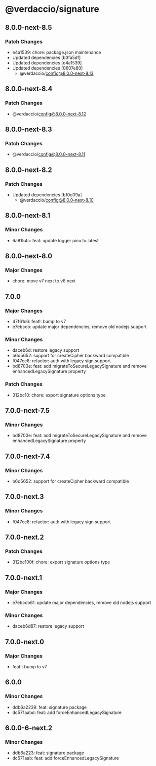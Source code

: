 # @verdaccio/signature

## 8.0.0-next-8.5

### Patch Changes

- e4a1539: chore: package.json maintenance
- Updated dependencies [b3fa5df]
- Updated dependencies [e4a1539]
- Updated dependencies [0607e80]
  - @verdaccio/config@8.0.0-next-8.13

## 8.0.0-next-8.4

### Patch Changes

- @verdaccio/config@8.0.0-next-8.12

## 8.0.0-next-8.3

### Patch Changes

- @verdaccio/config@8.0.0-next-8.11

## 8.0.0-next-8.2

### Patch Changes

- Updated dependencies [bf0e09a]
  - @verdaccio/config@8.0.0-next-8.10

## 8.0.0-next-8.1

### Minor Changes

- 6a8154c: feat: update logger pino to latest

## 8.0.0-next-8.0

### Major Changes

- chore: move v7 next to v8 next

## 7.0.0

### Major Changes

- 47f61c6: feat!: bump to v7
- e7ebccb: update major dependencies, remove old nodejs support

### Minor Changes

- daceb6d: restore legacy support
- b6d5652: support for createCipher backward compatible
- f047cc8: refactor: auth with legacy sign support
- bd8703e: feat: add migrateToSecureLegacySignature and remove enhancedLegacySignature property

### Patch Changes

- 312bc10: chore: export signature options type

## 7.0.0-next-7.5

### Minor Changes

- bd8703e: feat: add migrateToSecureLegacySignature and remove enhancedLegacySignature property

## 7.0.0-next-7.4

### Minor Changes

- b6d5652: support for createCipher backward compatible

## 7.0.0-next.3

### Minor Changes

- f047cc8: refactor: auth with legacy sign support

## 7.0.0-next.2

### Patch Changes

- 312bc100f: chore: export signature options type

## 7.0.0-next.1

### Major Changes

- e7ebccb61: update major dependencies, remove old nodejs support

### Minor Changes

- daceb6d87: restore legacy support

## 7.0.0-next.0

### Major Changes

- feat!: bump to v7

## 6.0.0

### Minor Changes

- ddb6a2239: feat: signature package
- dc571aabd: feat: add forceEnhancedLegacySignature

## 6.0.0-6-next.2

### Minor Changes

- ddb6a223: feat: signature package
- dc571aab: feat: add forceEnhancedLegacySignature
